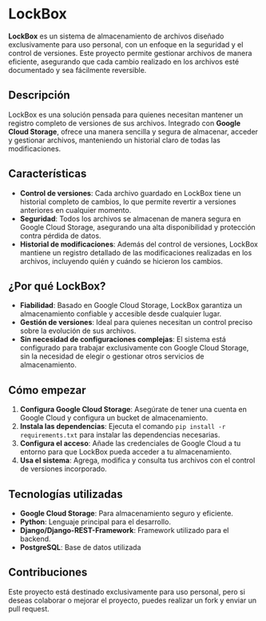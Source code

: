 # LockBox

**LockBox** es un sistema de almacenamiento de archivos diseñado exclusivamente para uso personal, con un enfoque en la seguridad y el control de versiones. Este proyecto permite gestionar archivos de manera eficiente, asegurando que cada cambio realizado en los archivos esté documentado y sea fácilmente reversible.

## Descripción

LockBox es una solución pensada para quienes necesitan mantener un registro completo de versiones de sus archivos. Integrado con **Google Cloud Storage**, ofrece una manera sencilla y segura de almacenar, acceder y gestionar archivos, manteniendo un historial claro de todas las modificaciones.

## Características

- **Control de versiones**: Cada archivo guardado en LockBox tiene un historial completo de cambios, lo que permite revertir a versiones anteriores en cualquier momento.
- **Seguridad**: Todos los archivos se almacenan de manera segura en Google Cloud Storage, asegurando una alta disponibilidad y protección contra pérdida de datos.
- **Historial de modificaciones**: Además del control de versiones, LockBox mantiene un registro detallado de las modificaciones realizadas en los archivos, incluyendo quién y cuándo se hicieron los cambios.

## ¿Por qué LockBox?

- **Fiabilidad**: Basado en Google Cloud Storage, LockBox garantiza un almacenamiento confiable y accesible desde cualquier lugar.
- **Gestión de versiones**: Ideal para quienes necesitan un control preciso sobre la evolución de sus archivos.
- **Sin necesidad de configuraciones complejas**: El sistema está configurado para trabajar exclusivamente con Google Cloud Storage, sin la necesidad de elegir o gestionar otros servicios de almacenamiento.

## Cómo empezar

1. **Configura Google Cloud Storage**: Asegúrate de tener una cuenta en Google Cloud y configura un bucket de almacenamiento.
2. **Instala las dependencias**: Ejecuta el comando `pip install -r requirements.txt` para instalar las dependencias necesarias.
3. **Configura el acceso**: Añade las credenciales de Google Cloud a tu entorno para que LockBox pueda acceder a tu almacenamiento.
4. **Usa el sistema**: Agrega, modifica y consulta tus archivos con el control de versiones incorporado.

## Tecnologías utilizadas

- **Google Cloud Storage**: Para almacenamiento seguro y eficiente.
- **Python**: Lenguaje principal para el desarrollo.
- **Django/Django-REST-Framework**: Framework utilizado para el backend.
- **PostgreSQL**: Base de datos utilizada

## Contribuciones

Este proyecto está destinado exclusivamente para uso personal, pero si deseas colaborar o mejorar el proyecto, puedes realizar un fork y enviar un pull request.

